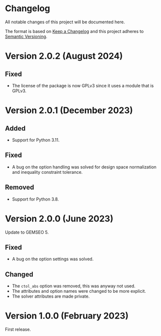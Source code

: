 <!--
Copyright 2021 IRT Saint Exupéry, https://www.irt-saintexupery.com

This work is licensed under the Creative Commons Attribution-ShareAlike 4.0
International License. To view a copy of this license, visit
http://creativecommons.org/licenses/by-sa/4.0/ or send a letter to Creative
Commons, PO Box 1866, Mountain View, CA 94042, USA.
-->

<!--
Changelog titles are:
- Added: for new features.
- Changed: for changes in existing functionality.
- Deprecated: for soon-to-be removed features.
- Removed: for now removed features.
- Fixed: for any bug fixes.
- Security: in case of vulnerabilities.
-->

# Changelog

All notable changes of this project will be documented here.

The format is based on
[Keep a Changelog](https://keepachangelog.com/en/1.0.0)
and this project adheres to
[Semantic Versioning](https://semver.org/spec/v2.0.0.html).

# Version 2.0.2 (August 2024)

## Fixed

- The license of the package is now GPLv3 since it uses a module that is GPLv3.

# Version 2.0.1 (December 2023)

## Added

- Support for Python 3.11.

## Fixed

- A bug on the option handling was solved for design space normalization
  and inequality constraint tolerance.

## Removed

- Support for Python 3.8.

# Version 2.0.0 (June 2023)

Update to GEMSEO 5.

## Fixed

- A bug on the option settings was solved.

## Changed

- The `ctol_abs` option was removed, this was anyway not used.
- The attributes and option names were changed to be more explicit.
- The solver attributes are made private.

# Version 1.0.0 (February 2023)

First release.

